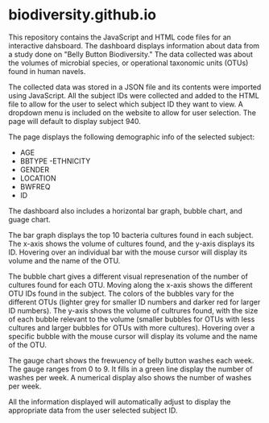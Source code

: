 # biodiversity.github.io
This repository contains the JavaScript and HTML code files for an interactive dahsboard. The dashboard displays information about data from a study done on "Belly Button Biodiversity." The data collected was about the volumes of microbial species, or operational taxonomic units (OTUs) found in human navels.

The collected data was stored in a JSON file and its contents were imported using JavaScript. All the subject IDs were collected and added to the HTML file to allow for the user to select which subject ID they want to view. A dropdown menu is included on the website to allow for user selection. The page will default to display subject 940.

The page displays the following demographic info of the selected subject:
- AGE
- BBTYPE
 -ETHNICITY
- GENDER
- LOCATION
- BWFREQ
- ID

The dashboard also includes a horizontal bar graph, bubble chart, and guage chart.

The bar graph displays the top 10 bacteria cultures found in each subject. The x-axis shows the volume of cultures found, and the y-axis displays its ID. Hovering over an individual bar with the mouse cursor will display its volume and the name of the OTU.

The bubble chart gives a different visual represenation of the number of cultures found for each OTU. Moving along the x-axis shows the different OTU IDs found in the subject. The colors of the bubbles vary for the different OTUs (lighter grey for smaller ID numbers and darker red for larger ID numbers). The y-axis shows the volume of cultrures found, with the size of each bubble relevant to the volume (smaller bubbles for OTUs with less cultures and larger bubbles for OTUs with more cultures). Hovering over a specific bubble with the mouse cursor will display its volume and the name of the OTU.

The gauge chart shows the frewuency of belly button washes each week. The gauge ranges from 0 to 9. It fills in a green line display the number of washes per week. A numerical display also shows the number of washes per week.

All the information displayed will automatically adjust to display the appropriate data from the user selected subject ID.
